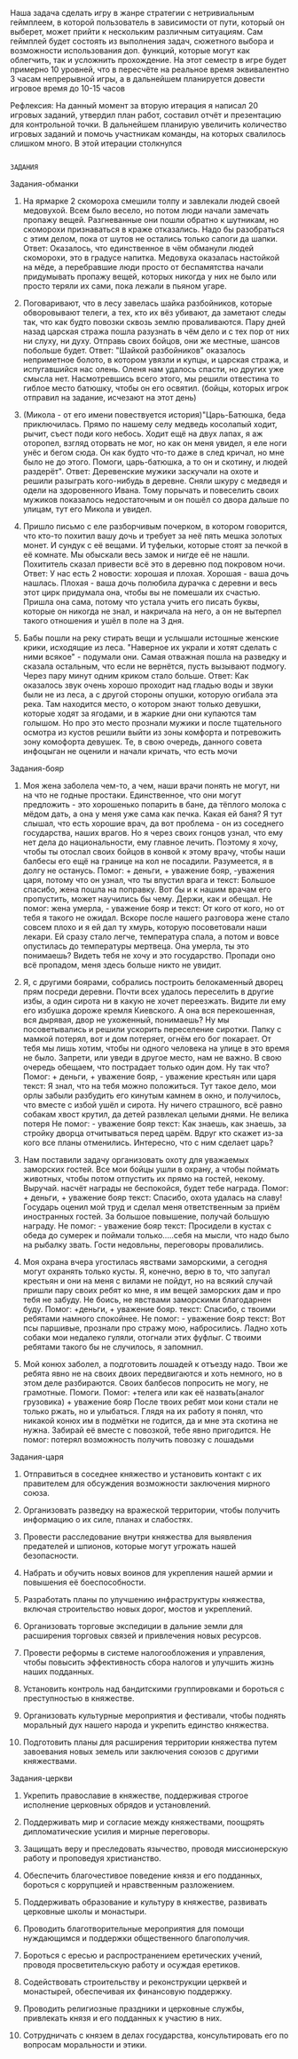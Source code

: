 Наша задача сделать игру в жанре стратегии с нетривиальным геймплеем, в которой пользователь в зависимости от пути, который он выберет, может прийти к нескольким различным ситуациям. Сам геймплей будет состоять из выполнения задач, сюжетного выбора и возможности использования доп. функций, которые могут как облегчить, так и усложнить прохождение. На этот семестр в игре будет примерно 10 уровней, что в пересчёте на реальное время эквивалентно 3 часам непрерывной игры, а в дальнейшем планируется довести игровое время до 10-15 часов

Рефлексия: На данный момент за вторую итерация я написал 20 игровых заданий, утвердил план работ, составил отчёт и презентацию для контрольной точки. В дальнейшем планирую увеличить количество игровых заданий и помочь участникам команды, на которых свалилось слишком много. В этой итерации столкнулся 
                                                                              
                                                                              
                                                                              
                                                                              
                                                                                                  ЗАДАНИЯ
  Задания-обманки
  
1. На ярмарке 2 скомороха смешили толпу и завлекали людей своей медовухой. Всем было весело, но потом люди начали замечать пропажу вещей. Разгневанные они пошли обратно к шутникам, но скоморохи признаваться в краже отказались. Надо бы разобраться с этим делом, пока от шутов не остались только сапоги да шапки.
Ответ: Оказалось, что единственное в чём обманули людей скоморохи, это в градусе напитка. Медовуха оказалась настойкой на мёде, а перебравшие люди просто от беспамятства начали придумывать пропажу вещей, которых никогда у них не было или просто теряли их сами, пока лежали в пьяном угаре.

2. Поговаривают, что в лесу завелась шайка разбойников, которые обворовывают телеги, а тех, кто их вёз убивают, да заметают следы так, что как будто повозки сквозь землю проваливаются. Пару дней назад царская стража пошла разузнать в чём дело и с тех пор от них ни слуху, ни духу. Отправь своих бойцов, они же местные, шансов побольше будет. 
Ответ: "Шайкой разбойников" оказалось неприметное болото, в котором увязли и купцы, и царская стража, и испугавшийся нас олень. Оленя нам удалось спасти, но других уже смысла нет. Насмотревшись всего этого, мы решили отвестина то гиблое место батюшку, чтобы он его освятил. (бойцы, которых игрок отправил на задание, исчезают на этот день)

3. (Микола - от его имени повествуется история)"Царь-Батюшка, беда приключилась. Прямо по нашему селу медведь косолапый ходит, рычит, съест поди кого небось. Ходит ещё на двух лапах, я аж оторопел, взгляд оторвать не мог, но как он меня увидел, я еле ноги унёс и бегом сюда. Он как будто что-то даже в след кричал, но мне было не до этого. Помоги, царь-батюшка, а то он и скотину, и людей раздерёт".
Ответ: Деревенские мужики заскучали на охоте и решили разыграть кого-нибудь в деревне. Сняли шкуру с медведя и одели на здоровенного Ивана. Тому порычать и повеселить своих мужиков показалось недостаточным и он пошёл со двора дальше по улицам, тут его Микола и увидел.

4. Пришло письмо с еле разборчивым почерком, в котором говорится, что кто-то похитил вашу дочь и требует за неё пять мешка золотых монет. И сундук с её вещами. И туфельки, которые стоят за печкой в её комнате. Мы обыскали весь замок и нигде её не нашли. Похититель сказал привести всё это в деревню под покровом ночи. 
Ответ: У нас есть 2 новости: хорошая и плохая. Хорошая - ваша дочь нашлась. Плохая - ваша дочь полюбила дурачка с деревни и весь этот цирк придумала она, чтобы вы не помешали их счастью. Пришла она сама, потому что устала учить его писать буквы, которые он никогда не знал, и накричала на него, а он не вытерпел такого отношения и ушёл в поле на 3 дня. 

5. Бабы пошли на реку стирать вещи и услышали истошные женские крики, исходящие из леса. "Наверное их украли и хотят сделать с ними всякое" - подумали они. Самая отважная пошла на разведку и сказала остальным, что если не вернётся, пусть вызывают подмогу. Через пару минут одним криком стало больше. 
Ответ: Как оказалось звук очень хорошо проходит над гладью воды и звуки были не из леса, а с другой стороны опушки, которую огибала эта река. Там находится место, о котором знают только девушки, которые ходят за ягодами, и в жаркие дни они купаются там голышом. Но про это место прознали мужики и после тщательного осмотра из кустов решили выйти из зоны комфорта и потревожить зону комофорта девушек. Те, в свою очередь, данного совета инфоцыган не оценили и начали кричать, что есть мочи
  

  Задания-бояр
  
1. Моя жена заболела чем-то, а чем, наши врачи понять не могут, ни на что не годные простаки. Единственное, что они могут предложить - это хорошенько попарить в бане, да тёплого молока с мёдом дать, а она у меня уже сама как печка. Какая ей баня? Я тут слышал, что есть хорошие врач, да вот проблема - он из соседнего государства, наших врагов. Но я через своих гонцов узнал, что ему нет дела до национальности, ему главное лечить. Поэтому я хочу, чтобы ты отослал своих бойцов в конвой к этому врачу, чтобы наши балбесы его ещё на границе на кол не посадили. Разумеется, я в долгу не останусь.
   Помог: + деньги, + уважение бояр, -уважения царя, потому что он узнал, что ты впустил врага и текст: Большое спасибо, жена пошла на поправку. Вот бы и к нашим врачам его пропустить, может научились бы чему. Держи, как и обещал. 
   Не помог: жена умерла, - уважение бояр и текст: От кого от кого, но от тебя я такого не ожидал. Вскоре после нашего разговора жене стало совсем плохо и я ей дал ту хмурь, которую посоветовали наши лекари. Ей сразу стало легче, температура спала, а потом и вовсе опустилась до температуры мертвеца. Она умерла, ты это понимаешь? Видеть тебя не хочу и это государство. Пропади оно всё пропадом, меня здесь больше никто не увидит.

2. Я, с другими боярами, собрались построить белокаменный дворец прям посреди деревни. Почти всех удалось переселить в другие избы, а один сирота ни в какую не хочет переезжать. Видите ли ему его избушка дороже кремля Киевского. А она вся перекошенная, вся дырявая, двор не ухоженный, понимаешь? Ну мы посоветывались и решили ускорить переселение сиротки. Папку с мамкой потерял, вот и дом потеряет, огнём его бог покарает. От тебя мы лишь хотим, чтобы ни одного человека на улице в это время не было. Запрети, или уведи в другое место, нам не важно. В свою очередь обещаем, что пострадает только один дом. Ну так что?
    Помог: + деньги, + уважение бояр, - уважение крестьян или царя  текст: Я знал, что на тебя можно положиться. Тут такое дело, мои орлы забыли разбудить его кинутым камнем в окно, и получилось, что вместе с избой ушёл и сирота. Ну ничего страшного, всё равно собакам хвост крутил, да детей развлекал целыми днями. Не велика потеря
   Не помог: - уважение бояр  текст: Как знаешь, как знаешь, за стройку дворца отчитываться перед царём. Вдруг кто скажет из-за кого все планы отменились. Интересно, что с ним сделает царь?

3. Нам поставили задачу организовать охоту для уважаемых заморских гостей. Все мои бойцы ушли в охрану, а чтобы поймать животных, чтобы потом отпустить их прямо на гостей, некому. Выручай. насчёт награды не беспокойся, будет тебе награда.
   Помог: + деньги, + уважение бояр  текст: Спасибо, охота удалась на славу! Государь оценил мой труд и сделал меня ответственным за приём иностранных гостей. За большое повышение, получай большую награду.
   Не помог: - уважение бояр  текст: Просидели в кустах с обеда до сумерек и поймали только.....себя на мысли, что надо было на рыбалку звать. Гости недовльны, переговоры провалились.

4. Моя охрана вчера угостилась явствами заморскими, а сегодня могут охранять только кусты. Я, конечно, верю в то, что запугал крестьян и они на меня с вилами не пойдут, но на всякий случай пришли пару своих ребят ко мне, я им вещей заморских дам и про тебя не забуду. Не боись, не явствами заморскими благодарнен буду.
   Помог: +деньги, + уважение бояр. текст: Спасибо, с твоими ребятами намного спокойнее. 
   Не помог: - уважение бояр текст: Вот псы паршивые, прознали про стражу мою, набросились. Ладно хоть собаки мои недалеко гуляли, отогнали этих фуфлыг. С твоими ребятами такого бы не случилось, я запомнил.

5. Мой конюх заболел, а подготовить лошадей к отъезду надо. Твои же ребята явно не на своих двоих передвигаются и хоть немного, но в этом деле разбираются. Своих балбесов попросить не могу, не грамотные. Помоги.
   Помог: +телега или как её назвать(аналог грузовика) + уважение бояр После твоих ребят мои кони стали не только ржать, но и улыбаться. Глядя на их работу я понял, что никакой конюх им в подмётки не годится, да и мне эта скотина не нужна. Забирай её вместе с повозкой, тебе явно пригодится.
   Не помог: потерял возможность получить повозку с лошадьми
   
  Задания-царя
  
1. Отправиться в соседнее княжество и установить контакт с их правителем для обсуждения возможности заключения мирного союза.

2. Организовать разведку на вражеской территории, чтобы получить информацию о их силе, планах и слабостях.

3. Провести расследование внутри княжества для выявления предателей и шпионов, которые могут угрожать нашей безопасности.

4. Набрать и обучить новых воинов для укрепления нашей армии и повышения её боеспособности.

5. Разработать планы по улучшению инфраструктуры княжества, включая строительство новых дорог, мостов и укреплений.

6. Организовать торговые экспедиции в дальние земли для расширения торговых связей и привлечения новых ресурсов.

7. Провести реформы в системе налогообложения и управления, чтобы повысить эффективность сбора налогов и улучшить жизнь наших подданных.

8. Установить контроль над бандитскими группировками и бороться с преступностью в княжестве.

9. Организовать культурные мероприятия и фестивали, чтобы поднять моральный дух нашего народа и укрепить единство княжества.

10. Подготовить планы для расширения территории княжества путем завоевания новых земель или заключения союзов с другими княжествами.
    
  Задания-церкви
  
1. Укрепить православие в княжестве, поддерживая строгое исполнение церковных обрядов и установлений.

2. Поддерживать мир и согласие между княжествами, поощрять дипломатические усилия и мирные переговоры.

3. Защищать веру и преследовать язычество, проводя миссионерскую работу и проповедуя христианство.

4. Обеспечить благочестивое поведение князя и его подданных, бороться с коррупцией и нравственным разложением.

5. Поддерживать образование и культуру в княжестве, развивать церковные школы и монастыри.

6. Проводить благотворительные мероприятия для помощи нуждающимся и поддержки общественного благополучия.

7. Бороться с ересью и распространением еретических учений, проводя просветительскую работу и осуждая еретиков.

8. Содействовать строительству и реконструкции церквей и монастырей, обеспечивая их финансовую поддержку.

9. Проводить религиозные праздники и церковные службы, привлекать князя и его подданных к участию в них.

10. Сотрудничать с князем в делах государства, консультировать его по вопросам моральности и этики.

